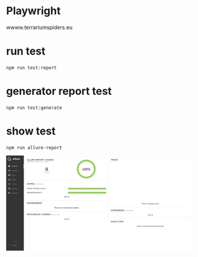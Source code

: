 # Playwright

wwww.terrariumspiders.eu

# run test

    npm run test:report

# generator report test

    npm run test:generate

# show test

    npm run allure-report

![](allure.png)
